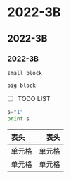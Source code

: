 # 2022-3B
## 2022-3B
### 2022-3B
`small block`

```
big block
```
- [ ]  TODO LIST
```python
s="1"
print s
```

|  表头   | 表头  |
|  :----  | ----:  |
| 单元格  | 单元格 |
| 单元格  | 单元格 |

